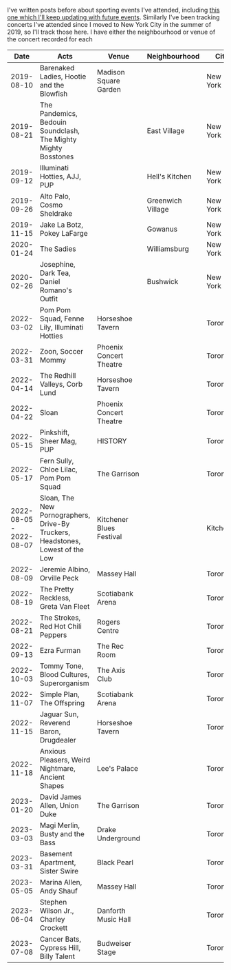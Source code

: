 <!-- Concerts I Attended -->
<!-- 2024-02-11 -->

I've written posts before about sporting events I've attended, including [this one which I'll keep updating with future events](/2023-01-28-sporting-events-i-attended.html).
Similarly I've been tracking concerts I've attended since I moved to New York City in the summer of 2019, so I'll track those here.
I have either the neighbourhood or venue of the concert recorded for each

| Date                    | Acts                                                                           | Venue                    | Neighbourhood     | City      |
| ----------------------- | ------------------------------------------------------------------------------ | ------------------------ | ----------------- | --------- |
| 2019-08-10              | Barenaked Ladies, Hootie and the Blowfish                                      | Madison Square Garden    |                   | New York  |
| 2019-08-21              | The Pandemics, Bedouin Soundclash, The Mighty Mighty Bosstones                 |                          | East Village      | New York  |
| 2019-09-12              | Illuminati Hotties, AJJ, PUP                                                   |                          | Hell's Kitchen    | New York  |
| 2019-09-26              | Alto Palo, Cosmo Sheldrake                                                     |                          | Greenwich Village | New York  |
| 2019-11-15              | Jake La Botz, Pokey LaFarge                                                    |                          | Gowanus           | New York  |
| 2020-01-24              | The Sadies                                                                     |                          | Williamsburg      | New York  |
| 2020-02-26              | Josephine, Dark Tea, Daniel Romano's Outfit                                    |                          | Bushwick          | New York  |
| 2022-03-02              | Pom Pom Squad, Fenne Lily, Illuminati Hotties                                  | Horseshoe Tavern         |                   | Toronto   |
| 2022-03-31              | Zoon, Soccer Mommy                                                             | Phoenix Concert Theatre  |                   | Toronto   |
| 2022-04-14              | The Redhill Valleys, Corb Lund                                                 | Horseshoe Tavern         |                   | Toronto   |
| 2022-04-22              | Sloan                                                                          | Phoenix Concert Theatre  |                   | Toronto   |
| 2022-05-15              | Pinkshift, Sheer Mag, PUP                                                      | HISTORY                  |                   | Toronto   |
| 2022-05-17              | Fern Sully, Chloe Lilac, Pom Pom Squad                                         | The Garrison             |                   | Toronto   |
| 2022-08-05 - 2022-08-07 | Sloan, The New Pornographers, Drive-By Truckers, Headstones, Lowest of the Low | Kitchener Blues Festival |                   | Kitchener |
| 2022-08-09              | Jeremie Albino, Orville Peck                                                   | Massey Hall              |                   | Toronto   |
| 2022-08-19              | The Pretty Reckless, Greta Van Fleet                                           | Scotiabank Arena         |                   | Toronto   |
| 2022-08-21              | The Strokes, Red Hot Chili Peppers                                             | Rogers Centre            |                   | Toronto   |
| 2022-09-13              | Ezra Furman                                                                    | The Rec Room             |                   | Toronto   |
| 2022-10-03              | Tommy Tone, Blood Cultures, Superorganism                                      | The Axis Club            |                   | Toronto   |
| 2022-11-07              | Simple Plan, The Offspring                                                     | Scotiabank Arena         |                   | Toronto   |
| 2022-11-15              | Jaguar Sun, Reverend Baron, Drugdealer                                         | Horseshoe Tavern         |                   | Toronto   |
| 2022-11-18              | Anxious Pleasers, Weird Nightmare, Ancient Shapes                              | Lee's Palace             |                   | Toronto   |
| 2023-01-20              | David James Allen, Union Duke                                                  | The Garrison             |                   | Toronto   |
| 2023-03-03              | Magi Merlin, Busty and the Bass                                                | Drake Underground        |                   | Toronto   |
| 2023-03-31              | Basement Apartment, Sister Swire                                               | Black Pearl              |                   | Toronto   |
| 2023-05-05              | Marina Allen, Andy Shauf                                                       | Massey Hall              |                   | Toronto   |
| 2023-06-04              | Stephen Wilson Jr., Charley Crockett                                           | Danforth Music Hall      |                   | Toronto   |
| 2023-07-08              | Cancer Bats, Cypress Hill, Billy Talent                                        | Budweiser Stage          |                   | Toronto   |
